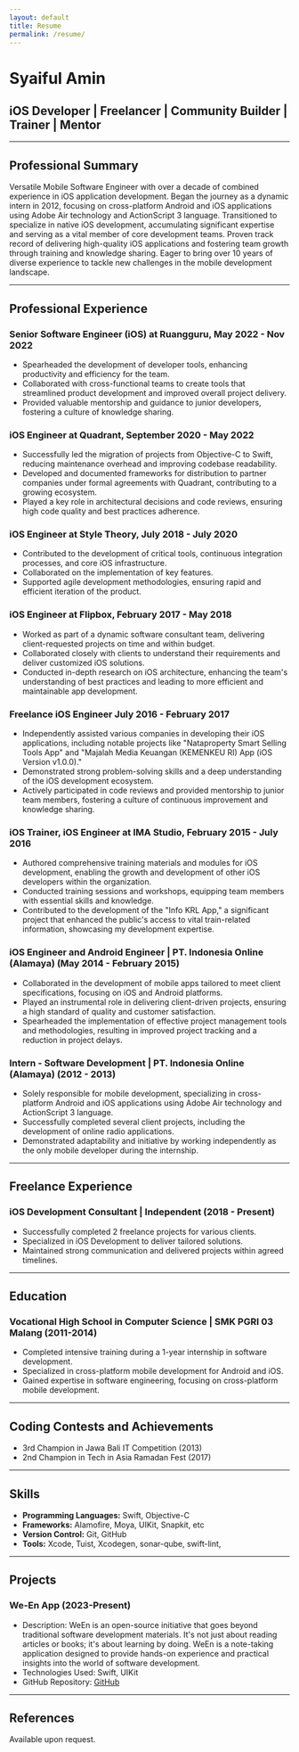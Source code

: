 ```yaml
---
layout: default
title: Resume
permalink: /resume/
---
```


# Syaiful Amin

## iOS Developer | Freelancer | Community Builder | Trainer | Mentor
---
## Professional Summary

Versatile Mobile Software Engineer with over a decade of combined experience in iOS application development. Began the journey as a dynamic intern in 2012, focusing on cross-platform Android and iOS applications using Adobe Air technology and ActionScript 3 language. Transitioned to specialize in native iOS development, accumulating significant expertise and serving as a vital member of core development teams. Proven track record of delivering high-quality iOS applications and fostering team growth through training and knowledge sharing. Eager to bring over 10 years of diverse experience to tackle new challenges in the mobile development landscape.

---

## Professional Experience

### Senior Software Engineer (iOS) at Ruangguru, May 2022 - Nov 2022

- Spearheaded the development of developer tools, enhancing productivity and efficiency for the team.
- Collaborated with cross-functional teams to create tools that streamlined product development and improved overall project delivery.
- Provided valuable mentorship and guidance to junior developers, fostering a culture of knowledge sharing.

### iOS Engineer at Quadrant, September 2020 - May 2022

- Successfully led the migration of projects from Objective-C to Swift, reducing maintenance overhead and improving codebase readability.
- Developed and documented frameworks for distribution to partner companies under formal agreements with Quadrant, contributing to a growing ecosystem.
- Played a key role in architectural decisions and code reviews, ensuring high code quality and best practices adherence.

###  iOS Engineer at Style Theory, July 2018 - July 2020

- Contributed to the development of critical tools, continuous integration processes, and core iOS infrastructure.
- Collaborated on the implementation of key features.
- Supported agile development methodologies, ensuring rapid and efficient iteration of
the product.

### iOS Engineer at Flipbox, February 2017 - May 2018

- Worked as part of a dynamic software consultant team, delivering client-requested projects on time and within budget.
- Collaborated closely with clients to understand their requirements and deliver customized iOS solutions.
- Conducted in-depth research on iOS architecture, enhancing the team's understanding of best practices and leading to more efficient and maintainable app development.

### Freelance iOS Engineer July 2016 - February 2017

- Independently assisted various companies in developing their iOS applications, including notable projects like "Nataproperty Smart Selling Tools App" and "Majalah Media Keuangan (KEMENKEU RI) App (iOS Version v1.0.0)."
- Demonstrated strong problem-solving skills and a deep understanding of the iOS development ecosystem.
- Actively participated in code reviews and provided mentorship to junior team members, fostering a culture of continuous improvement and knowledge sharing.

### iOS Trainer, iOS Engineer at IMA Studio, February 2015 - July 2016

- Authored comprehensive training materials and modules for iOS development, enabling the growth and development of other iOS developers within the organization.
- Conducted training sessions and workshops, equipping team members with essential skills and knowledge.
- Contributed to the development of the "Info KRL App," a significant project that enhanced the public's access to vital train-related information, showcasing my development expertise.

### iOS Engineer and Android Engineer | PT. Indonesia Online (Alamaya) (May 2014 - February 2015)

- Collaborated in the development of mobile apps tailored to meet client specifications, focusing on iOS and Android platforms.
- Played an instrumental role in delivering client-driven projects, ensuring a high standard of quality and customer satisfaction.
- Spearheaded the implementation of effective project management tools and methodologies, resulting in improved project tracking and a reduction in project delays.

### Intern - Software Development | PT. Indonesia Online (Alamaya) (2012 - 2013)

- Solely responsible for mobile development, specializing in cross-platform Android and iOS applications using Adobe Air technology and ActionScript 3 language.
- Successfully completed several client projects, including the development of online radio applications.
- Demonstrated adaptability and initiative by working independently as the only mobile developer during the internship.

---

## Freelance Experience

### iOS Development Consultant | Independent (2018 - Present)

- Successfully completed 2 freelance projects for various clients.
- Specialized in iOS Development to deliver tailored solutions.
- Maintained strong communication and delivered projects within agreed timelines.

---

## Education
### Vocational High School in Computer Science | SMK PGRI 03 Malang (2011-2014)
- Completed intensive training during a 1-year internship in software development.
- Specialized in cross-platform mobile development for Android and iOS.
- Gained expertise in software engineering, focusing on cross-platform mobile development.

---

## Coding Contests and Achievements

- 3rd Champion in Jawa Bali IT Competition (2013)
- 2nd Champion in Tech in Asia Ramadan Fest (2017)

---

## Skills

- **Programming Languages:** Swift, Objective-C
- **Frameworks:** Alamofire, Moya, UIKit, Snapkit, etc
- **Version Control:** Git, GitHub
- **Tools:** Xcode, Tuist, Xcodegen, sonar-qube, swift-lint, 

---

## Projects

### We-En App (2023-Present)

- Description: WeEn is an open-source initiative that goes beyond traditional software development materials. It's not just about reading articles or books; it's about learning by doing. WeEn is a note-taking application designed to provide hands-on experience and practical insights into the world of software development.
- Technologies Used: Swift, UIKit
- GitHub Repository: [GitHub](<https://github.com/syaifulamindev>)

---

## References

Available upon request.
